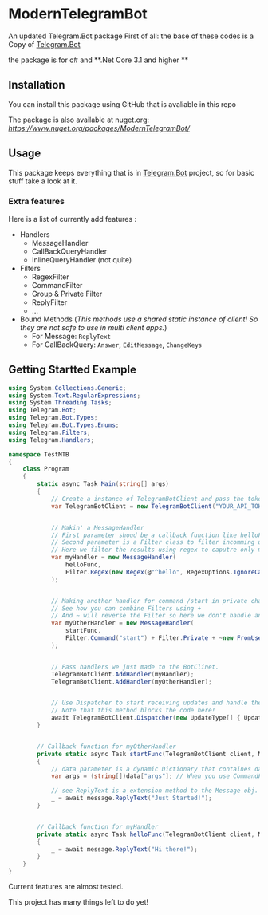 # ModernTelegramBot
An updated Telegram.Bot package
First of all: the base of these codes is a Copy of [Telegram.Bot](https://github.com/TelegramBots/Telegram.Bot)

the package is for c# and **.Net Core 3.1 and higher **

## Installation 
You can install this package using GitHub that is avaliable in this repo

The package is also available at nuget.org:
_https://www.nuget.org/packages/ModernTelegramBot/_

## Usage
This package keeps everything that is in [Telegram.Bot](https://github.com/TelegramBots/Telegram.Bot) project, so for basic stuff take a look at it.

### Extra features 
Here is a list of currently add features :
  - Handlers
    - MessageHandler
    - CallBackQueryHandler
    - InlineQueryHandler (not quite)
  - Filters
    - RegexFilter
    - CommandFilter
    - Group & Private Filter
    - ReplyFilter
    - ...
  - Bound Methods (_This methods use a shared static instance of client! So they are not safe to use in multi client apps._)
    - For Message: `ReplyText`
    - For CallBackQuery: `Answer`, `EditMessage`, `ChangeKeys`
    
## Getting Startted Example

```cs
using System.Collections.Generic;
using System.Text.RegularExpressions;
using System.Threading.Tasks;
using Telegram.Bot;
using Telegram.Bot.Types;
using Telegram.Bot.Types.Enums;
using Telegram.Filters;
using Telegram.Handlers;

namespace TestMTB
{
    class Program
    {
        static async Task Main(string[] args)
        {
            // Create a instance of TelegramBotClient and pass the token you got from @BotFather
            var TelegramBotClient = new TelegramBotClient("YOUR_API_TOKEN");


            // Makin' a MessageHandler
            // First parameter shoud be a callback function like helloFunc here
            // Second parameter is a Filter class to filter incomming updates for this handler
            // Here we filter the results using regex to caputre only messages starting with Hello.
            var myHandler = new MessageHandler(
                helloFunc, 
                Filter.Regex(new Regex(@"^hello", RegexOptions.IgnoreCase))
            );


            // Making another handler for command /start in private chat only.
            // See how you can combine Filters using +
            // And ~ will reverse the Filter so here we don't handle any messages from '1234577'
            var myOtherHandler = new MessageHandler(
                startFunc,
                Filter.Command("start") + Filter.Private + ~new FromUsersFilter(1234577)
            );


            // Pass handlers we just made to the BotClinet.
            TelegramBotClient.AddHandler(myHandler);
            TelegramBotClient.AddHandler(myOtherHandler);


            // Use Dispatcher to start receiving updates and handle them
            // Note that this method blocks the code here!
            await TelegramBotClient.Dispatcher(new UpdateType[] { UpdateType.Message });
        }


        // Callback function for myOtherHandler
        private static async Task startFunc(TelegramBotClient client, Message message, Dictionary<string, dynamic> data)
        {
            // data parameter is a dynamic Dictionary that containes data depending on your filters
            var args = (string[])data["args"]; // When you use CommandFilter you have args in data Dictionary

            // see ReplyText is a extension method to the Message obj.
            _ = await message.ReplyText("Just Started!");
        }


        // Callback function for myHandler
        private static async Task helloFunc(TelegramBotClient client, Message message, Dictionary<string, dynamic> data)
        {
            _ = await message.ReplyText("Hi there!");
        }
    }
}
```

Current features are almost tested.

This project has many things left to do yet!

    

